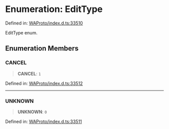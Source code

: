 # Enumeration: EditType

Defined in: [WAProto/index.d.ts:33510](https://github.com/Fokusdotid/bail/blob/82f46c566476ac566bfd781dede14412fcdfb787/WAProto/index.d.ts#L33510)

EditType enum.

## Enumeration Members

### CANCEL

> **CANCEL**: `1`

Defined in: [WAProto/index.d.ts:33512](https://github.com/Fokusdotid/bail/blob/82f46c566476ac566bfd781dede14412fcdfb787/WAProto/index.d.ts#L33512)

***

### UNKNOWN

> **UNKNOWN**: `0`

Defined in: [WAProto/index.d.ts:33511](https://github.com/Fokusdotid/bail/blob/82f46c566476ac566bfd781dede14412fcdfb787/WAProto/index.d.ts#L33511)
